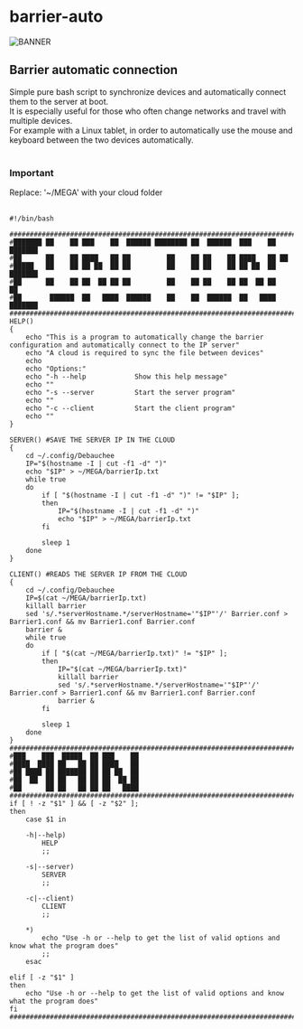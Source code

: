 # barrier-auto

![BANNER](https://github.com/Patan98/barrier-auto/assets/159428129/e738690c-b9c1-4d82-8fbe-a02a33d79f1d)

## Barrier automatic connection

Simple pure bash script to synchronize devices and automatically connect them to the server at boot. <br />
It is especially useful for those who often change networks and travel with multiple devices. <br />
For example with a Linux tablet, in order to automatically use the mouse and keyboard between the two devices automatically. <br />
<br />
### Important
Replace:
'~/MEGA' with your cloud folder <br />
<br />
```
#!/bin/bash

#############################################################################################################################################################################
#███████ ██    ██ ███    ██  ██████ ████████ ██  ██████  ███    ██ ███████
#██      ██    ██ ████   ██ ██         ██    ██ ██    ██ ████   ██ ██
#█████   ██    ██ ██ ██  ██ ██         ██    ██ ██    ██ ██ ██  ██ ███████
#██      ██    ██ ██  ██ ██ ██         ██    ██ ██    ██ ██  ██ ██      ██
#██       ██████  ██   ████  ██████    ██    ██  ██████  ██   ████ ███████
#############################################################################################################################################################################
HELP()
{
    echo "This is a program to automatically change the barrier configuration and automatically connect to the IP server"
    echo "A cloud is required to sync the file between devices"
    echo
    echo "Options:"
    echo "-h --help            Show this help message"
    echo ""
    echo "-s --server          Start the server program"
    echo ""
    echo "-c --client          Start the client program"
    echo ""
}

SERVER() #SAVE THE SERVER IP IN THE CLOUD
{
    cd ~/.config/Debauchee
    IP="$(hostname -I | cut -f1 -d" ")"
    echo "$IP" > ~/MEGA/barrierIp.txt
    while true
    do
        if [ "$(hostname -I | cut -f1 -d" ")" != "$IP" ];
        then
            IP="$(hostname -I | cut -f1 -d" ")"
            echo "$IP" > ~/MEGA/barrierIp.txt
        fi

        sleep 1
    done
}

CLIENT() #READS THE SERVER IP FROM THE CLOUD
{
    cd ~/.config/Debauchee
    IP=$(cat ~/MEGA/barrierIp.txt)
    killall barrier
    sed 's/.*serverHostname.*/serverHostname='"$IP"'/' Barrier.conf > Barrier1.conf && mv Barrier1.conf Barrier.conf
    barrier &
    while true
    do
        if [ "$(cat ~/MEGA/barrierIp.txt)" != "$IP" ];
        then
            IP="$(cat ~/MEGA/barrierIp.txt)"
            killall barrier
            sed 's/.*serverHostname.*/serverHostname='"$IP"'/' Barrier.conf > Barrier1.conf && mv Barrier1.conf Barrier.conf
            barrier &
        fi

        sleep 1
    done
}
#############################################################################################################################################################################
#███    ███  █████  ██ ███    ██
#████  ████ ██   ██ ██ ████   ██
#██ ████ ██ ███████ ██ ██ ██  ██
#██  ██  ██ ██   ██ ██ ██  ██ ██
#██      ██ ██   ██ ██ ██   ████
#############################################################################################################################################################################
if [ ! -z "$1" ] && [ -z "$2" ];
then
    case $1 in

    -h|--help)
        HELP
        ;;

    -s|--server)
        SERVER
        ;;

    -c|--client)
        CLIENT
        ;;

    *)
        echo "Use -h or --help to get the list of valid options and know what the program does"
        ;;
    esac

elif [ -z "$1" ]
then
    echo "Use -h or --help to get the list of valid options and know what the program does"
fi
#############################################################################################################################################################################

```

